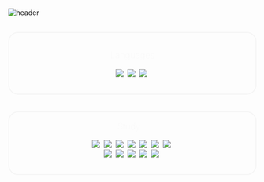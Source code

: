 <div>
<br>

![header](https://capsule-render.vercel.app/api?type=slice&color=gradient&height=250&section=header&text=안녕하세요!&fontSize=80&animation=fadeIn&fontColor=0000ff&desc=0hhanum의%20github&descAlignY=80)

<br>
<div style="border: 2px solid whitesmoke; border-radius: 20px">
<br>
<p align="center" style="color: whitesmoke; font-size: large; font-weight: lighter">Languages</p>

<p align="center">
  <img src="https://img.shields.io/badge/Python-3766AB?style=flat-square&logo=Python&logoColor=white"/>&nbsp 
  <img src="https://img.shields.io/badge/Javascript-ffb13b?style=flat-square&logo=javascript&logoColor=white"/>&nbsp 
  <img src="https://img.shields.io/badge/Java-007396?style=flat-square&logo=Java&logoColor=white"/>&nbsp
<br>
<br>
</p>
</div>
<br>
<br>
<div style="border: 2px solid whitesmoke; border-radius: 20px">

<p align="center" style="color: whitesmoke; font-size: large; font-weight: lighter">Study...</p>

<p align="center">
  <img src="https://img.shields.io/badge/Django-092E20?style=flat-square&logo=Django&logoColor=white"/>&nbsp 
  <img src="https://img.shields.io/badge/NodeJS-339933?style=flat-square&logo=nodedotjs&logoColor=white"/>&nbsp 
  <img src="https://img.shields.io/badge/Express-000000?style=flat-square&logo=express&logoColor=white"/>&nbsp 
  <img src="https://img.shields.io/badge/React-61DAFB?style=flat-square&logo=react&logoColor=white"/>&nbsp 
  <img src="https://img.shields.io/badge/aws-333664?style=flat-square&logo=amazon-aws&logoColor=white"/>&nbsp 
  <img src="https://img.shields.io/badge/MongoDB-47A248?style=flat-square&logo=MongoDB&logoColor=white"/>&nbsp
  <img src="https://img.shields.io/badge/Heroku-430098?style=flat-square&logo=heroku&logoColor=white"/>&nbsp
<br>
  <img src="https://img.shields.io/badge/Selenium-43B02A?style=flat-square&logo=selenium&logoColor=white"/>&nbsp
  <img src="https://img.shields.io/badge/CSS3-1572B6?style=flat-square&logo=css3&logoColor=white"/>&nbsp
  <img src="https://img.shields.io/badge/html5-E34F26?style=flat-square&logo=html5&logoColor=white"/>&nbsp
  <img src="https://img.shields.io/badge/tailwind-38B2AC?style=flat-square&logo=tailwindcss&logoColor=white"/>&nbsp
  <img src="https://img.shields.io/badge/pug-A86454?style=flat-square&logo=pug&logoColor=white"/>&nbsp
<br>
<br>
</p>
</div>
</div>
